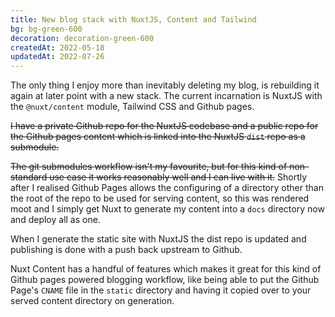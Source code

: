```yaml
---
title: New blog stack with NuxtJS, Content and Tailwind
bg: bg-green-600
decoration: decoration-green-600
createdAt: 2022-05-18
updatedAt: 2022-07-26
---
```


The only thing I enjoy more than inevitably deleting my blog, is rebuilding it again at later point with a new stack. The current incarnation is NuxtJS with the `@nuxt/content` module, Tailwind CSS and Github pages.

~~I have a private Github repo for the NuxtJS codebase and a public repo for the Github pages content which is linked into the NuxtJS `dist` repo as a submodule.~~ 

~~The git submodules workflow isn't my favourite, but for this kind of non-standard use case it works reasonably well and I can live with it.~~ Shortly after I realised Github Pages allows the configuring of a directory other than the root of the repo to be used for serving content, so this was rendered moot and I simply get Nuxt to generate my content into a `docs` directory now and deploy all as one.

When I generate the static site with NuxtJS the dist repo is updated and publishing is done with a push back upstream to Github.

Nuxt Content has a handful of features which makes it great for this kind of Github pages powered blogging workflow, like being able to put the Github Page's `CNAME` file in the `static` directory and having it copied over to your served content directory on generation.
